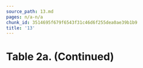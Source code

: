 ```yaml
---
source_path: 13.md
pages: n/a-n/a
chunk_id: 3514695f679f6543f31c46d6f255dea0ae39b1b9
title: '13'
---
```

# Table 2a. (Continued)
